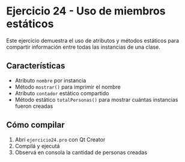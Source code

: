 # Ejercicio 24 - Uso de miembros estáticos

Este ejercicio demuestra el uso de atributos y métodos estáticos para compartir información entre todas las instancias de una clase.

## Características

- Atributo `nombre` por instancia
- Método `mostrar()` para imprimir el nombre
- Atributo `contador` estático compartido
- Método estático `totalPersonas()` para mostrar cuántas instancias fueron creadas

## Cómo compilar

1. Abrí `ejercicio24.pro` con Qt Creator
2. Compilá y ejecutá
3. Observá en consola la cantidad de personas creadas
